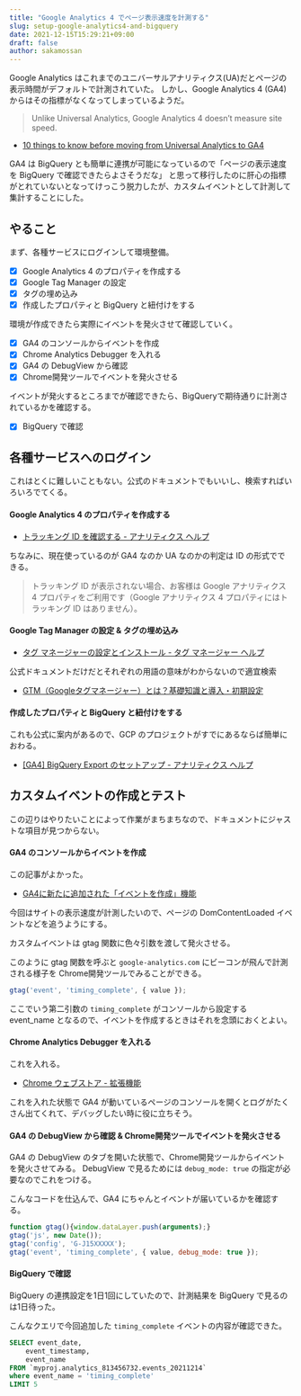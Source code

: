 ```yaml
---
title: "Google Analytics 4 でページ表示速度を計測する"
slug: setup-google-analytics4-and-bigquery
date: 2021-12-15T15:29:21+09:00
draft: false
author: sakamossan
---
```


Google Analytics はこれまでのユニバーサルアナリティクス(UA)だとページの表示時間がデフォルトで計測されていた。
しかし、Google Analytics 4 (GA4)からはその指標がなくなってしまっているようだ。

> Unlike Universal Analytics, Google Analytics 4 doesn’t measure site speed.

- [10 things to know before moving from Universal Analytics to GA4](https://supermetrics.com/blog/google-analytics-4-connector)

GA4 は BigQuery とも簡単に連携が可能になっているので「ページの表示速度を BigQuery で確認できたらよさそうだな」
と思って移行したのに肝心の指標がとれていないとなってけっこう脱力したが、カスタムイベントとして計測して集計することにした。



## やること

まず、各種サービスにログインして環境整備。

- [x] Google Analytics 4 のプロパティを作成する
- [x] Google Tag Manager の設定
- [x] タグの埋め込み
- [x] 作成したプロパティと BigQuery と紐付けをする

環境が作成できたら実際にイベントを発火させて確認していく。

- [x] GA4 のコンソールからイベントを作成
- [x] Chrome Analytics Debugger を入れる
- [x] GA4 の DebugView から確認
- [x] Chrome開発ツールでイベントを発火させる

イベントが発火するところまでが確認できたら、BigQueryで期待通りに計測されているかを確認する。

- [x] BigQuery で確認


## 各種サービスへのログイン

これはとくに難しいこともない。公式のドキュメントでもいいし、検索すればいろいろでてくる。

#### Google Analytics 4 のプロパティを作成する

- [トラッキング ID を確認する - アナリティクス ヘルプ](https://support.google.com/analytics/answer/9539598?hl=ja)

ちなみに、現在使っているのが GA4 なのか UA なのかの判定は ID の形式でできる。

> トラッキング ID が表示されない場合、お客様は Google アナリティクス 4 プロパティをご利用です（Google アナリティクス 4 プロパティにはトラッキング ID はありません）。

#### Google Tag Manager の設定 & タグの埋め込み

- [タグ マネージャーの設定とインストール - タグ マネージャー ヘルプ](https://support.google.com/tagmanager/answer/6103696?hl=ja)

公式ドキュメントだけだとそれぞれの用語の意味がわからないので適宜検索

- [GTM（Googleタグマネージャー）とは？基礎知識と導入・初期設定](https://satori.marketing/marketing-blog/what-is-marketing/gtm-basic/)


#### 作成したプロパティと BigQuery と紐付けをする

これも公式に案内があるので、GCP のプロジェクトがすでにあるならば簡単におわる。

- [[GA4] BigQuery Export のセットアップ - アナリティクス ヘルプ](https://support.google.com/analytics/answer/9823238?hl=ja#zippy=%2C%E3%81%93%E3%81%AE%E8%A8%98%E4%BA%8B%E3%81%AE%E5%86%85%E5%AE%B9)


## カスタムイベントの作成とテスト

この辺りはやりたいことによって作業がまちまちなので、ドキュメントにジャストな項目が見つからない。

#### GA4 のコンソールからイベントを作成

この記事がよかった。

- [GA4に新たに追加された「イベントを作成」機能](https://ayudante.jp/column/2020-11-11/11-00/)

今回はサイトの表示速度が計測したいので、ページの DomContentLoaded イベントなどを追うようにする。

カスタムイベントは gtag 関数に色々引数を渡して発火させる。

このように gtag 関数を呼ぶと `google-analytics.com` にビーコンが飛んで計測される様子を Chrome開発ツールでみることができる。

```js
gtag('event', 'timing_complete', { value });
```

ここでいう第二引数の `timing_complete` がコンソールから設定する event_name となるので、イベントを作成するときはそれを念頭におくとよい。


#### Chrome Analytics Debugger を入れる

これを入れる。

- [Chrome ウェブストア - 拡張機能](https://chrome.google.com/webstore/detail/google-analytics-debugger/jnkmfdileelhofjcijamephohjechhna)

これを入れた状態で GA4 が動いているページのコンソールを開くとログがたくさん出てくれて、デバッグしたい時に役に立ちそう。


#### GA4 の DebugView から確認 & Chrome開発ツールでイベントを発火させる

GA4 の DebugView のタブを開いた状態で、Chrome開発ツールからイベントを発火させてみる。
DebugView で見るためには `debug_mode: true` の指定が必要なのでこれをつける。

こんなコードを仕込んで、GA4 にちゃんとイベントが届いているかを確認する。

```js
function gtag(){window.dataLayer.push(arguments);}
gtag('js', new Date()); 
gtag('config', 'G-J15XXXXX');
gtag('event', 'timing_complete', { value, debug_mode: true });
```

#### BigQuery で確認

BigQuery の連携設定を1日1回にしていたので、計測結果を BigQuery で見るのは1日待った。

こんなクエリで今回追加した `timing_complete` イベントの内容が確認できた。

```sql
SELECT event_date,
    event_timestamp,
    event_name
FROM `myproj.analytics_813456732.events_20211214`
where event_name = 'timing_complete'
LIMIT 5
```
